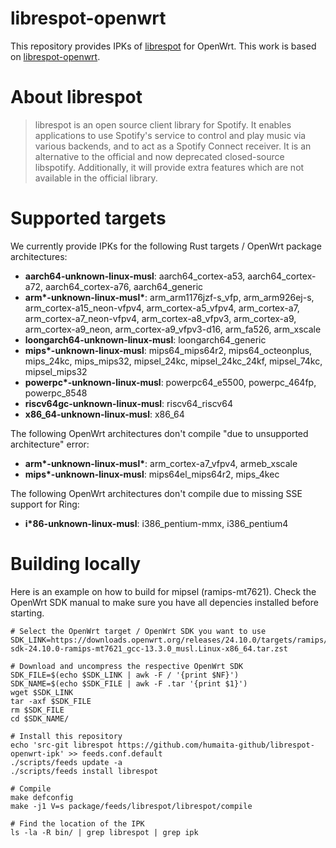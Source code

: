 # librespot-openwrt

This repository provides IPKs of [librespot](https://github.com/librespot-org/librespot) for OpenWrt. This work is based on [librespot-openwrt](https://github.com/izer-xyz/librespot-openwrt/).

# About librespot

> librespot is an open source client library for Spotify. It enables applications to use Spotify's service to control and play music via various backends, and to act as a Spotify Connect receiver. It is an alternative to the official and now deprecated closed-source libspotify. Additionally, it will provide extra features which are not available in the official library.

# Supported targets

We currently provide IPKs for the following Rust targets / OpenWrt package architectures:
* __aarch64-unknown-linux-musl__: aarch64_cortex-a53, aarch64_cortex-a72, aarch64_cortex-a76, aarch64_generic
* __arm*-unknown-linux-musl*__: arm_arm1176jzf-s_vfp, arm_arm926ej-s, arm_cortex-a15_neon-vfpv4, arm_cortex-a5_vfpv4, arm_cortex-a7, arm_cortex-a7_neon-vfpv4, arm_cortex-a8_vfpv3, arm_cortex-a9, arm_cortex-a9_neon, arm_cortex-a9_vfpv3-d16, arm_fa526, arm_xscale
* __loongarch64-unknown-linux-musl__: loongarch64_generic 
* __mips*-unknown-linux-musl__: mips64_mips64r2, mips64_octeonplus, mips_24kc, mips_mips32, mipsel_24kc, mipsel_24kc_24kf, mipsel_74kc, mipsel_mips32
* __powerpc*-unknown-linux-musl__: powerpc64_e5500, powerpc_464fp, powerpc_8548
* __riscv64gc-unknown-linux-musl__: riscv64_riscv64
* __x86_64-unknown-linux-musl__: x86_64

The following OpenWrt architectures don't compile "due to unsupported architecture" error: 
* __arm*-unknown-linux-musl*__: arm_cortex-a7_vfpv4, armeb_xscale
* __mips*-unknown-linux-musl__: mips64el_mips64r2, mips_4kec

The following OpenWrt architectures don't compile due to missing SSE support for Ring: 
* __i*86-unknown-linux-musl__: i386_pentium-mmx, i386_pentium4

# Building locally
Here is an example on how to build for mipsel (ramips-mt7621). Check the OpenWrt SDK manual to make sure you have all depencies installed before starting.

```
# Select the OpenWrt target / OpenWrt SDK you want to use
SDK_LINK=https://downloads.openwrt.org/releases/24.10.0/targets/ramips/mt7621/openwrt-sdk-24.10.0-ramips-mt7621_gcc-13.3.0_musl.Linux-x86_64.tar.zst

# Download and uncompress the respective OpenWrt SDK
SDK_FILE=$(echo $SDK_LINK | awk -F / '{print $NF}')
SDK_NAME=$(echo $SDK_FILE | awk -F .tar '{print $1}')
wget $SDK_LINK
tar -axf $SDK_FILE
rm $SDK_FILE
cd $SDK_NAME/

# Install this repository
echo 'src-git librespot https://github.com/humaita-github/librespot-openwrt-ipk' >> feeds.conf.default
./scripts/feeds update -a
./scripts/feeds install librespot

# Compile
make defconfig
make -j1 V=s package/feeds/librespot/librespot/compile

# Find the location of the IPK
ls -la -R bin/ | grep librespot | grep ipk
```
